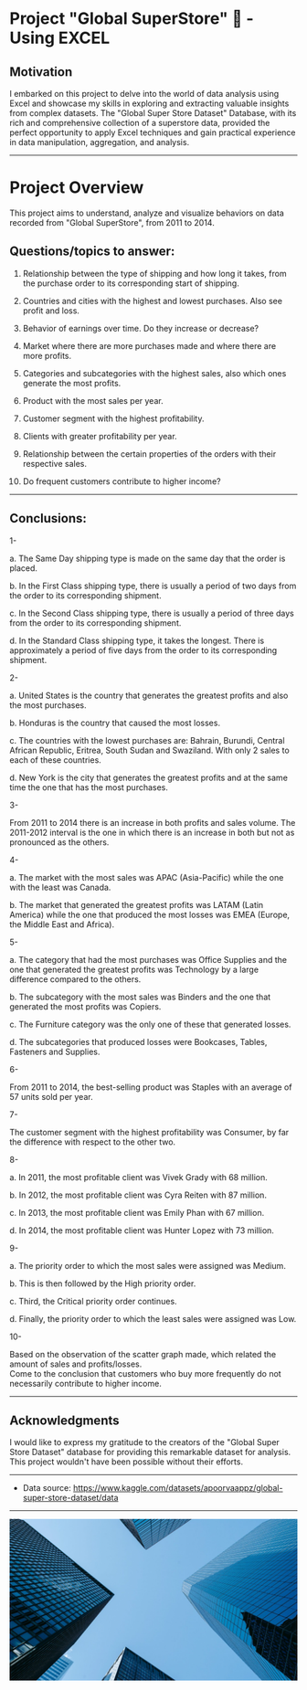 # Project "Global SuperStore" 🏪 - Using EXCEL

## Motivation
I embarked on this project to delve into the world of data analysis using Excel and showcase my skills in exploring and extracting valuable insights from complex datasets. The "Global Super Store Dataset" Database, with its rich and comprehensive collection of a superstore data, provided the perfect opportunity to apply Excel techniques and gain practical experience in data manipulation, aggregation, and analysis.

--------------------------------------------------------------------------------------------------

# Project Overview

This project aims to understand, analyze and visualize behaviors on data recorded from "Global SuperStore", from 2011 to 2014.

## Questions/topics to answer:

1. Relationship between the type of shipping and how long it takes, from the purchase order to its corresponding start of shipping.					

2. Countries and cities with the highest and lowest purchases. Also see profit and loss.					

3. Behavior of earnings over time. Do they increase or decrease?					

4. Market where there are more purchases made and where there are more profits.					

5. Categories and subcategories with the highest sales, also which ones generate the most profits.
				
6. Product with the most sales per year.

7. Customer segment with the highest profitability.	

8. Clients with greater profitability per year.	

9. Relationship between the certain properties of the orders with their respective sales.

10. Do frequent customers contribute to higher income?

--------------------------------------------------------------------------------------------------

## Conclusions:

1- 

a. The Same Day shipping type is made on the same day that the order is placed.	

b. In the First Class shipping type, there is usually a period of two days from the order to its corresponding shipment.

c. In the Second Class shipping type, there is usually a period of three days from the order to its corresponding shipment.

d. In the Standard Class shipping type, it takes the longest. There is approximately a period of five days from the order to its corresponding shipment.				
				

2- 

a. United States is the country that generates the greatest profits and also the most purchases.

b. Honduras is the country that caused the most losses.

c. The countries with the lowest purchases are: Bahrain, Burundi, Central African Republic, Eritrea, South Sudan and Swaziland. With only 2 sales to each of these countries.

d. New York is the city that generates the greatest profits and at the same time the one that has the most purchases.				

3- 

From 2011 to 2014 there is an increase in both profits and sales volume. The 2011-2012 interval is the one in which there is an increase in both but not as pronounced as the others.

4- 

a. The market with the most sales was APAC (Asia-Pacific) while the one with the least was Canada.

b. The market that generated the greatest profits was LATAM (Latin America) while the one that produced the most losses was EMEA (Europe, the Middle East and Africa).

5-	

a. The category that had the most purchases was Office Supplies and the one that generated the greatest profits was Technology by a large difference compared to the others.				

b. The subcategory with the most sales was Binders and the one that generated the most profits was Copiers.				

c. The Furniture category was the only one of these that generated losses.				

d. The subcategories that produced losses were Bookcases, Tables, Fasteners and Supplies.					

6-	

From 2011 to 2014, the best-selling product was Staples with an average of 57 units sold per year.

7-	

The customer segment with the highest profitability was Consumer, by far the difference with respect to the other two.

8-	

a. In 2011, the most profitable client was Vivek Grady with 68 million.

b. In 2012, the most profitable client was Cyra Reiten with 87 million.				

c. In 2013, the most profitable client was Emily Phan with 67 million.				

d. In 2014, the most profitable client was Hunter Lopez with 73 million.				

9-	

a. The priority order to which the most sales were assigned was Medium.				

b. This is then followed by the High priority order.			

c. Third, the Critical priority order continues.				

d. Finally, the priority order to which the least sales were assigned was Low.				

10-	

Based on the observation of the scatter graph made, which related the amount of sales and profits/losses.				
Come to the conclusion that customers who buy more frequently do not necessarily contribute to higher income.

-------------------------------------------------------------------------------------------------

## Acknowledgments

I would like to express my gratitude to the creators of the "Global Super Store Dataset" database for providing this remarkable dataset for analysis. This project wouldn't have been possible without their efforts.

--------------------------------------------------------------------------------------------------

* Data source: https://www.kaggle.com/datasets/apoorvaappz/global-super-store-dataset/data 

--------------------------------------------------------------------------------------------------

![alt text](imagen_store.jpg)

